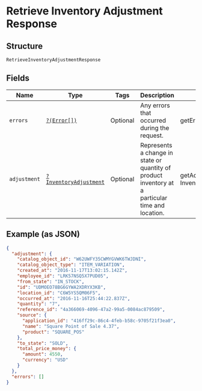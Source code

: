 
# Retrieve Inventory Adjustment Response

## Structure

`RetrieveInventoryAdjustmentResponse`

## Fields

| Name | Type | Tags | Description | Getter | Setter |
|  --- | --- | --- | --- | --- | --- |
| `errors` | [`?(Error[])`](/doc/models/error.md) | Optional | Any errors that occurred during the request. | getErrors(): ?array | setErrors(?array errors): void |
| `adjustment` | [`?InventoryAdjustment`](/doc/models/inventory-adjustment.md) | Optional | Represents a change in state or quantity of product inventory at a<br>particular time and location. | getAdjustment(): ?InventoryAdjustment | setAdjustment(?InventoryAdjustment adjustment): void |

## Example (as JSON)

```json
{
  "adjustment": {
    "catalog_object_id": "W62UWFY35CWMYGVWK6TWJDNI",
    "catalog_object_type": "ITEM_VARIATION",
    "created_at": "2016-11-17T13:02:15.142Z",
    "employee_id": "LRK57NSQ5X7PUD05",
    "from_state": "IN_STOCK",
    "id": "UDMOEO78BG6GYWA2XDRYX3KB",
    "location_id": "C6W5YS5QM06F5",
    "occurred_at": "2016-11-16T25:44:22.837Z",
    "quantity": "7",
    "reference_id": "4a366069-4096-47a2-99a5-0084ac879509",
    "source": {
      "application_id": "416ff29c-86c4-4feb-b58c-9705f21f3ea0",
      "name": "Square Point of Sale 4.37",
      "product": "SQUARE_POS"
    },
    "to_state": "SOLD",
    "total_price_money": {
      "amount": 4550,
      "currency": "USD"
    }
  },
  "errors": []
}
```

